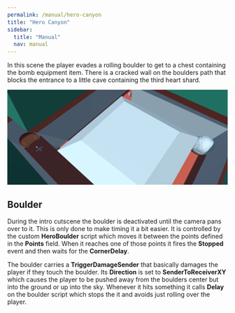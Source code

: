 ```yaml
---
permalink: /manual/hero-canyon
title: "Hero Canyon"
sidebar:
  title: "Manual"
  nav: manual
---
```


In this scene the player evades a rolling boulder to get to a chest containing the bomb equipment item. There is a cracked wall on the boulders path that blocks the entrance to a little cave containing the third heart shard.  

<p align="center">
  <img src="/assets/images/hero/heroCanyon.png" />
</p>

## Boulder

During the intro cutscene the boulder is deactivated until the camera pans over to it. This is only done to make timing it a bit easier. It is controlled by the custom __HeroBoulder__ script which moves it between the points defined in the __Points__ field. When it reaches one of those points it fires the __Stopped__ event and then waits for the __CornerDelay__.

The boulder carries a __TriggerDamageSender__ that basically damages the player if they touch the boulder. Its __Direction__ is set to __SenderToReceiverXY__ which causes the player to be pushed away from the boulders center but into the ground or up into the sky. Whenever it hits something it calls __Delay__ on the boulder script which stops the it and avoids just rolling over the player.